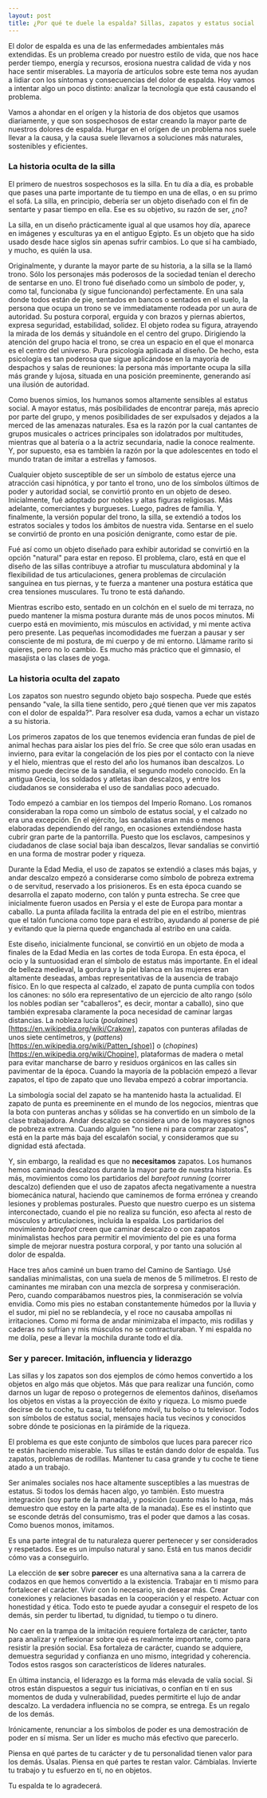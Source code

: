 ```yaml
---
layout: post
title: ¿Por qué te duele la espalda? Sillas, zapatos y estatus social
---
```


El dolor de espalda es una de las enfermedades ambientales más extendidas. Es un problema creado por nuestro estilo de vida, que nos hace perder tiempo, energía y recursos, erosiona nuestra calidad de vida y nos hace sentir miserables. La mayoría de artículos sobre este tema nos ayudan a lidiar con los síntomas y consecuencias del dolor de espalda. Hoy vamos a intentar algo un poco distinto: analizar la tecnología que está causando el problema.

Vamos a ahondar en el orígen y la historia de dos objetos que usamos diariamente, y que son sospechosos de estar creando la mayor parte de nuestros dolores de espalda. Hurgar en el orígen de un problema nos suele llevar a la causa, y la causa suele llevarnos a soluciones más naturales, sostenibles y eficientes.


### La historia oculta de la silla

El primero de nuestros sospechosos es la silla. En tu día a día, es probable que pases una parte importante de tu tiempo en una de ellas, o en su primo el sofá. La silla, en principio, debería ser un objeto diseñado con el fin de sentarte y pasar tiempo en ella. Ese es su objetivo, su razón de ser, ¿no?

La silla, en un diseño prácticamente igual al que usamos hoy día, aparece en imágenes y esculturas ya en el antiguo Egipto. Es un objeto que ha sido usado desde hace siglos sin apenas sufrir cambios. Lo que sí ha cambiado, y mucho, es quién la usa.

Originalmente, y durante la mayor parte de su historia, a la silla se la llamó trono. Sólo los personajes más poderosos de la sociedad tenían el derecho de sentarse en uno. El trono fué diseñado como un símbolo de poder, y, como tal, funcionaba (y sigue funcionando) perfectamente. En una sala donde todos están de pie, sentados en bancos o sentados en el suelo, la persona que ocupa un trono se ve immediatamente rodeada por un aura de autoridad. Su postura corporal, erguida y con brazos y piernas abiertos, expresa seguridad, estabilidad, solidez. El objeto rodea su figura, atrayendo la mirada de los demás y situándole en el centro del grupo. Dirigiendo la atención del grupo hacia el trono, se crea un espacio en el que el monarca es el centro del universo. Pura psicología aplicada al diseño. De hecho, esta psicología es tan poderosa que sigue aplicándose en la mayoría de despachos y salas de reuniones: la persona más importante ocupa la silla más grande y lujosa, situada en una posición preeminente, generando así una ilusión de autoridad.

Como buenos simios, los humanos somos altamente sensibles al estatus social. A mayor estatus, más posibilidades de encontrar pareja, más aprecio por parte del grupo, y menos posibilidades de ser expulsados y dejados a la merced de las amenazas naturales. Esa es la razón por la cual cantantes de grupos musicales o actrices principales son idolatrados por multitudes, mientras que al batería o a la actriz secundaria, nadie la conoce realmente. Y, por supuesto, esa es también la razón por la que adolescentes en todo el mundo tratan de imitar a estrellas y famosos.

Cualquier objeto susceptible de ser un símbolo de estatus ejerce una atracción casi hipnótica, y por tanto el trono, uno de los símbolos últimos de poder y autoridad social, se convirtió pronto en un objeto de deseo. Inicialmente, fué adoptado por nobles y altas figuras religiosas. Más adelante, comerciantes y burgueses. Luego, padres de família. Y, finalmente, la versión popular del trono, la silla, se extendió a todos los estratos sociales y todos los ámbitos de nuestra vida. Sentarse en el suelo se convirtió de pronto en una posición denigrante, como estar de pie.

Fué así como un objeto diseñado para exhibir autoridad se convirtió en la opción "natural" para estar en reposo. El problema, claro, está en que el diseño de las sillas contribuye a atrofiar tu musculatura abdominal y la flexibilidad de tus articulaciones, genera problemas de circulación sanguínea en tus piernas, y te fuerza a mantener una postura estática que crea tensiones musculares. Tu trono te está dañando.

Mientras escribo esto, sentado en un colchón en el suelo de mi terraza, no puedo mantener la misma postura durante más de unos pocos minutos. Mi cuerpo está en movimiento, mis músculos en actividad, y mi mente activa pero presente. Las pequeñas incomodidades me fuerzan a pausar y ser consciente de mi postura, de mi cuerpo y de mi entorno. Llámame rarito si quieres, pero no lo cambio. Es mucho más práctico que el gimnasio, el masajista o las clases de yoga.


### La historia oculta del zapato

Los zapatos son nuestro segundo objeto bajo sospecha. Puede que estés pensando "vale, la silla tiene sentido, pero ¿qué tienen que ver mis zapatos con el dolor de espalda?". Para resolver esa duda, vamos a echar un vistazo a su historia.

Los primeros zapatos de los que tenemos evidencia eran fundas de piel de animal hechas para aislar los pies del frío. Se cree que sólo eran usadas en invierno, para evitar la congelación de los pies por el contacto con la nieve y el hielo, mientras que el resto del año los humanos iban descalzos. Lo mismo puede decirse de la sandalia, el segundo modelo conocido. En la antigua Grecia, los soldados y atletas iban descalzos, y entre los ciudadanos se consideraba el uso de sandalias poco adecuado.

Todo empezó a cambiar en los tiempos del Imperio Romano. Los romanos consideraban la ropa como un símbolo de estatus social, y el calzado no era una excepción. En el ejército, las sandalias eran más o menos elaboradas dependiendo del rango, en ocasiones extendiéndose hasta cubrir gran parte de la pantorrilla. Puesto que los esclavos, campesinos y ciudadanos de clase social baja iban descalzos, llevar sandalias se convirtió en una forma de mostrar poder y riqueza.

Durante la Edad Media, el uso de zapatos se extendió a clases más bajas, y andar descalzo empezó a considerarse como símbolo de pobreza extrema o de servitud, reservado a los prisioneros. Es en esta época cuando se desarrolla el zapato moderno, con talón y punta estrecha. Se cree que inicialmente fueron usados en Persia y el este de Europa para montar a caballo. La punta afilada facilita la entrada del pie en el estribo, mientras que el talón funciona como tope para el estribo, ayudando al ponerse de pié y evitando que la pierna quede enganchada al estribo en una caída.

Este diseño, inicialmente funcional, se convirtió en un objeto de moda a finales de la Edad Media en las cortes de toda Europa. En esta época, el ocio y la suntuosidad eran el símbolo de estatus más importante. En el ideal de belleza medieval, la gordura y la piel blanca en las mujeres eran altamente deseadas, ambas representativas de la ausencia de trabajo físico. En lo que respecta al calzado, el zapato de punta cumplía con todos los cánones: no sólo era representativo de un ejercicio de alto rango (sólo los nobles podían ser "caballeros", es decir, montar a caballo), sino que también expresaba claramente la poca necesidad de caminar largas distancias. La nobleza lucía (*poulaines*)[https://en.wikipedia.org/wiki/Crakow], zapatos con punteras afiladas de unos siete centímetros, y (*pattens*)[https://en.wikipedia.org/wiki/Patten_(shoe)] o (*chopines*)[https://en.wikipedia.org/wiki/Chopine], plataformas de madera o metal para evitar mancharse de barro y residuos orgánicos en las calles sin pavimentar de la época. Cuando la mayoría de la población empezó a llevar zapatos, el tipo de zapato que uno llevaba empezó a cobrar importancia.

La simbología social del zapato se ha mantenido hasta la actualidad. El zapato de punta es preeminente en el mundo de los negocios, mientras que la bota con punteras anchas y sólidas se ha convertido en un símbolo de la clase trabajadora. Andar descalzo se considera uno de los mayores signos de pobreza extrema. Cuando alguien "no tiene ni para comprar zapatos", está en la parte más baja del escalafón social, y consideramos que su dignidad está afectada.

Y, sin embargo, la realidad es que no **necesitamos** zapatos. Los humanos hemos caminado descalzos durante la mayor parte de nuestra historia. Es más, movimientos como los partidarios del *barefoot running* (correr descalzo) defienden que el uso de zapatos afecta negativamente a nuestra biomecánica natural, haciendo que caminemos de forma errónea y creando lesiones y problemas posturales. Puesto que nuestro cuerpo es un sistema interconectado, cuando el pie no realiza su función, eso afecta al resto de músculos y articulaciones, incluída la espalda. Los partidarios del movimiento *barefoot* creen que caminar descalzo o con zapatos minimalistas hechos para permitir el movimiento del pie es una forma simple de mejorar nuestra postura corporal, y por tanto una solución al dolor de espalda.

Hace tres años caminé un buen tramo del Camino de Santiago. Usé sandalias minimalistas, con una suela de menos de 5 milímetros. El resto de caminantes me miraban con una mezcla de sorpresa y conmiseración. Pero, cuando comparábamos nuestros pies, la conmiseración se volvía envidia. Como mis pies no estaban constantemente húmedos por la lluvia y el sudor, mi piel no se reblandecía, y el roce no causaba ampollas ni irritaciones. Como mi forma de andar minimizaba el impacto, mis rodillas y caderas no sufrían y mis músculos no se contracturaban. Y mi espalda no me dolía, pese a llevar la mochila durante todo el día.


### Ser y parecer. Imitación, influencia y liderazgo

Las sillas y los zapatos son dos ejemplos de cómo hemos convertido a los objetos en algo más que objetos. Más que para realizar una función, como darnos un lugar de reposo o protegernos de elementos dañinos, diseñamos los objetos en vistas a la proyección de éxito y riqueza. Lo mismo puede decirse de tu coche, tu casa, tu teléfono móvil, tu bolso o tu televisor. Todos son símbolos de estatus social, mensajes hacia tus vecinos y conocidos sobre dónde te posicionas en la pirámide de la riqueza.

El problema es que este conjunto de símbolos que luces para parecer rico te están haciendo miserable. Tus sillas te están dando dolor de espalda. Tus zapatos, problemas de rodillas. Mantener tu casa grande y tu coche te tiene atado a un trabajo.

Ser animales sociales nos hace altamente susceptibles a las muestras de estatus. Si todos los demás hacen algo, yo también. Esto muestra integración (soy parte de la manada), y posición (cuanto más lo haga, más demuestro que estoy en la parte alta de la manada). Ese es el instinto que se esconde detrás del consumismo, tras el poder que damos a las cosas. Como buenos monos, imitamos.

Es una parte integral de tu naturaleza querer pertenecer y ser considerados y respetados. Ese es un impulso natural y sano. Está en tus manos decidir cómo vas a conseguirlo.

La elección de **ser** sobre **parecer** es una alternativa sana a la carrera de codazos en que hemos convertido a la existencia. Trabajar en ti mismo para fortalecer el carácter. Vivir con lo necesario, sin desear más. Crear conexiones y relaciones basadas en la cooperación y el respeto. Actuar con honestidad y ética. Todo esto te puede ayudar a conseguir el respeto de los demás, sin perder tu libertad, tu dignidad, tu tiempo o tu dinero.

No caer en la trampa de la imitación requiere fortaleza de carácter, tanto para analizar y reflexionar sobre qué es realmente importante, como para resistir la presión social. Esa fortaleza de carácter, cuando se adquiere, demuestra seguridad y confianza en uno mismo, integridad y coherencia. Todos estos rasgos son característicos de líderes naturales.

En última instancia, el liderazgo es la forma más elevada de valía social. Si otros están dispuestos a seguir tus iniciativas, o confían en tí en sus momentos de duda y vulnerabilidad, puedes permitirte el lujo de andar descalzo. La verdadera influencia no se compra, se entrega. Es un regalo de los demás.

Irónicamente, renunciar a los símbolos de poder es una demostración de poder en sí misma. Ser un líder es mucho más efectivo que parecerlo.

Piensa en qué partes de tu carácter y de tu personalidad tienen valor para los demás. Úsalas. Piensa en qué partes te restan valor. Cámbialas. Invierte tu trabajo y tu esfuerzo en tí, no en objetos.

Tu espalda te lo agradecerá.
